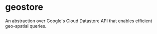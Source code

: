 geostore
========

An abstraction over Google's Cloud Datastore API that enables efficient geo-spatial queries.
